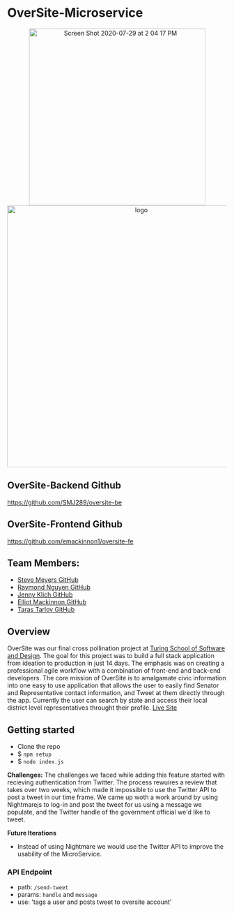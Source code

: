 # OverSite-Microservice
<p align="center">
<img width="405" alt="Screen Shot 2020-07-29 at 2 04 17 PM" src="https://user-images.githubusercontent.com/49219371/88853381-7e2de480-d1a4-11ea-8700-8d7cf59b8c26.png">

  <img src="https://user-images.githubusercontent.com/1651212/27013967-6cbd6b8a-4ebc-11e7-9cd8-e5d0fcb01440.png" alt="logo" width="600px" />
 </p>

## OverSite-Backend Github
https://github.com/SMJ289/oversite-be

## OverSite-Frontend Github
https://github.com/emackinnon1/oversite-fe

## Team Members:

- [Steve Meyers GitHub](https://github.com/smj289)
- [Raymond Nguyen GitHub](https://github.com/itemniner)
- [Jenny Klich GitHub](https://github.com/jklich151)
- [Elliot Mackinnon GitHub](https://github.com/emackinnon1)
- [Taras Tarlov GitHub](https://github.com/ttarlov)

## Overview
OverSite was our final cross pollination project at [Turing School of Software and Design](http://turing.io). The goal for this project was to build a full stack application from ideation to production in just 14 days. The emphasis was on creating a professional agile workflow with a combination of front-end and back-end developers.
The core mission of OverSite is to amalgamate civic information into one easy to use application that allows the user to easily find Senator and Representative contact information, and Tweet at them directly through the app. Currently the user can search by state and access their local district level representatives throught their profile. 
[Live Site](https://oversite-app.herokuapp.com/)

## Getting started
- Clone the repo
- $ `npm setup`
- $ `node index.js`

**Challenges:**
The challenges we faced while adding this feature started with recieving authentication from Twitter. The process rewuires a review that takes over two weeks, which made it impossible to use the Twitter API to post a tweet in our time frame. We came up woth a work around by using Nightmarejs to log-in and post the tweet for us using a message we populate, and the Twitter handle of the government official we'd like to tweet. 

**Future Iterations**
- Instead of using Nightmare we would use the Twitter API to improve the usability of the MicroService.


### API Endpoint
- path: `/send-tweet`
- params: `handle` and `message`
- use: 'tags a user and posts tweet to oversite account'


